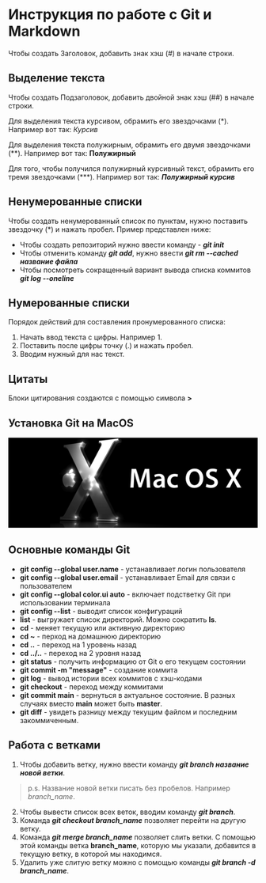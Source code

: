 # Инструкция по работе с Git и Markdown

Чтобы создать Заголовок, добавить знак хэш (#) в начале строки.

## Выделение текста

Чтобы создать Подзаголовок, добавить двойной знак хэш (##) в начале строки.

Для выделения текста курсивом, обрамить его звездочками (*). Например вот так: *Курсив*

Для выделения текста полужирным, обрамить его двумя звездочками (**). Например вот так: **Полужирный**

Для того, чтобы получился полужирный курсивный текст, обрамить его тремя звездочками (***). Например вот так: ***Полужирный курсив***

## Ненумерованные списки

Чтобы создать ненумерованный список по пунктам, нужно поставить звездочку (*) и нажать пробел. Пример представлен ниже:

* Чтобы создать репозиторий нужно ввести команду - ***git init***
* Чтобы отменить команду ***git add***, нужно ввести  ***git rm --cached название файла***
* Чтобы посмотреть сокращенный вариант вывода списка коммитов ***git log --oneline***

## Нумерованные списки

Порядок действий для составления пронумерованного списка:

1. Начать ввод текста с цифры. Например 1.
2. Поставить после цифры точку (.) и нажать пробел.
3. Вводим нужный для нас текст.

## Цитаты

Блоки цитирования создаются с помощью символа **>**

## Установка Git на MacOS

![Mac OS](apple-mac-os-x-10.png)

## Основные команды Git

* __git config --global user.name__ - устанавливает логин пользователя
* __git config --global user.email__ - устанавливает Email для связи с пользователем
* __git config --global color.ui auto__ - включает подстветку Git при использовании терминала
* __git config --list__ - выводит список конфигураций
* __list__ - выгружает список директорий. Можно сократить __ls__.
* __cd__ - меняет текущую или активную директорию
* __cd ~__ - перход на домашнюю директорию
* __cd ..__ - переход на 1 уровень назад
* __cd ../..__ -  переход на 2 уровня назад
* __git status__ - получить информацию от Git о его текущем состоянии
* __git commit -m "message"__ - создание коммита
* __git log__ - вывод истории всех коммитов с хэш-кодами
* __git checkout__ - переход между коммитами
* __git commit main__ - вернуться в актуальное состояние. В разных случаях вместо __main__ может быть __master__.
* __git diff__ - увидеть разницу между текущим файлом и последним закоммиченным.


## Работа с ветками

1. Чтобы добавить ветку, нужно ввести команду ***git branch название новой ветки***.

> p.s. Название новой ветки писать без пробелов. Например *branch_name*.

2. Чтобы вывести список всех веток, вводим команду ***git branch***.
3. Команда ***git checkout branch_name*** позволяет перейти на другую ветку.
4. Команда _**git merge branch_name**_ позволяет слить ветки.
С помощью этой команды ветка **branch_name**, которую мы указали, добавится в текущую ветку, в которой мы находимся.
5. Удалить уже слитую ветку можно с помощью команды _**git branch -d branch_name**_.

